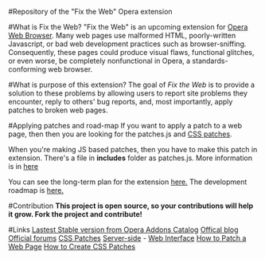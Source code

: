 #Repository of the "Fix the Web" Opera extension

#What is Fix the Web?
"Fix the Web" is an upcoming extension for [Opera Web Browser](http://www.opera.com/browser). Many web pages use malformed HTML, poorly-written Javascript, or bad web development practices such as browser-sniffing. Consequently, these pages could produce visual flaws, functional glitches, or even worse, be completely nonfunctional in Opera, a standards-conforming web browser. 

#What is purpose of this extension?
The goal of *Fix the Web* is to provide a solution to these problems by allowing users to report site problems they encounter, reply to others' bug reports, and, most importantly, apply patches to broken web pages.

#Applying patches and road-map
If you want to apply a patch to a web page, then then you are looking for the patches.js and [CSS patches](http://github.com/cyberstream/Fix-the-Web-CSS-Patches).

When you're making JS based patches, then you have to make this patch in extension. There's a file in **includes** folder as patches.js. More information is in [here](http://my.opera.com/fix-the-web/blog/2012/03/01/how-to-patch-a-web-page)

You can see the long-term plan for the extension [here.](http://my.opera.com/community/forums/findpost.pl?id=11505222)
The development roadmap is [here.](http://my.opera.com/community/forums/findpost.pl?id=11512302)

#Contribution
**This project is open source, so your contributions will help it grow. Fork the project and contribute!**

#Links
[Lastest Stable version from Opera Addons Catalog](https://addons.opera.com/en/addons/extensions/details/fix-the-web/)
[Offical blog](http://my.opera.com/fix-the-web/blog/) 
[Official forums](http://my.opera.com/fix-the-web/forums/)
[CSS Patches](https://github.com/cyberstream/Fix-the-Web-CSS-Patches/)
[Server-side](https://github.com/cyberstream/Fix-the-Web-Server-Side/) - [Web Interface](http://www.operaturkiye.net/fix-the-web/)
[How to Patch a Web Page](http://my.opera.com/fix-the-web/blog/2012/03/01/how-to-patch-a-web-page)
[How to Create CSS Patches](http://my.opera.com/fix-the-web/blog/2012/03/16/how-to-add-a-css-patch)

